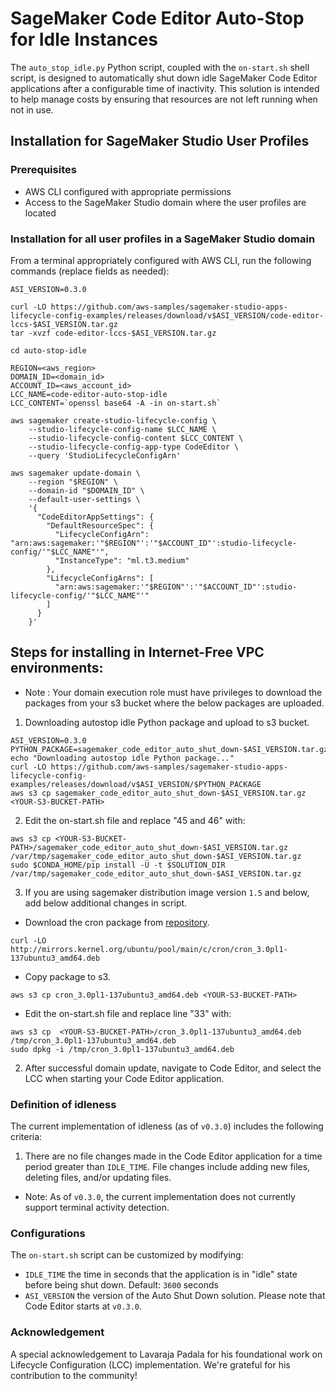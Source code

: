 # SageMaker Code Editor Auto-Stop for Idle Instances

The `auto_stop_idle.py` Python script, coupled with the `on-start.sh` shell script, is designed to automatically shut down idle SageMaker Code Editor applications after a configurable time of inactivity. This solution is intended to help manage costs by ensuring that resources are not left running when not in use.

## Installation for SageMaker Studio User Profiles

### Prerequisites

- AWS CLI configured with appropriate permissions
- Access to the SageMaker Studio domain where the user profiles are located

### Installation for all user profiles in a SageMaker Studio domain

From a terminal appropriately configured with AWS CLI, run the following commands (replace fields as needed):

```
ASI_VERSION=0.3.0

curl -LO https://github.com/aws-samples/sagemaker-studio-apps-lifecycle-config-examples/releases/download/v$ASI_VERSION/code-editor-lccs-$ASI_VERSION.tar.gz
tar -xvzf code-editor-lccs-$ASI_VERSION.tar.gz

cd auto-stop-idle

REGION=<aws_region>
DOMAIN_ID=<domain_id>
ACCOUNT_ID=<aws_account_id>
LCC_NAME=code-editor-auto-stop-idle
LCC_CONTENT=`openssl base64 -A -in on-start.sh`

aws sagemaker create-studio-lifecycle-config \
    --studio-lifecycle-config-name $LCC_NAME \
    --studio-lifecycle-config-content $LCC_CONTENT \
    --studio-lifecycle-config-app-type CodeEditor \
    --query 'StudioLifecycleConfigArn'

aws sagemaker update-domain \
    --region "$REGION" \
    --domain-id "$DOMAIN_ID" \
    --default-user-settings \
    '{
      "CodeEditorAppSettings": {
        "DefaultResourceSpec": {
          "LifecycleConfigArn": "arn:aws:sagemaker:'"$REGION"':'"$ACCOUNT_ID"':studio-lifecycle-config/'"$LCC_NAME"'",
          "InstanceType": "ml.t3.medium"
        },
        "LifecycleConfigArns": [
          "arn:aws:sagemaker:'"$REGION"':'"$ACCOUNT_ID"':studio-lifecycle-config/'"$LCC_NAME"'"
        ]
      }
    }'

```
## Steps for installing in Internet-Free VPC environments:

* Note : Your domain execution role must have privileges to download the packages from your s3 bucket where the below packages are uploaded. 

1. Downloading autostop idle Python package and upload to s3 bucket.
```
ASI_VERSION=0.3.0
PYTHON_PACKAGE=sagemaker_code_editor_auto_shut_down-$ASI_VERSION.tar.gz
echo "Downloading autostop idle Python package..."
curl -LO https://github.com/aws-samples/sagemaker-studio-apps-lifecycle-config-examples/releases/download/v$ASI_VERSION/$PYTHON_PACKAGE
aws s3 cp sagemaker_code_editor_auto_shut_down-$ASI_VERSION.tar.gz <YOUR-S3-BUCKET-PATH> 
```

2. Edit the on-start.sh file and replace "45 and 46" with:

```
aws s3 cp <YOUR-S3-BUCKET-PATH>/sagemaker_code_editor_auto_shut_down-$ASI_VERSION.tar.gz /var/tmp/sagemaker_code_editor_auto_shut_down-$ASI_VERSION.tar.gz
sudo $CONDA_HOME/pip install -U -t $SOLUTION_DIR /var/tmp/sagemaker_code_editor_auto_shut_down-$ASI_VERSION.tar.gz
```

3. If you are using sagemaker distribution image version `1.5` and below, add below additional changes in script.

- Download the cron package from [repository](https://packages.ubuntu.com/jammy/amd64/cron/download).
  
```
curl -LO http://mirrors.kernel.org/ubuntu/pool/main/c/cron/cron_3.0pl1-137ubuntu3_amd64.deb
```

- Copy package to s3.
  
```
aws s3 cp cron_3.0pl1-137ubuntu3_amd64.deb <YOUR-S3-BUCKET-PATH>
```

- Edit the on-start.sh file and replace line "33" with:
```
aws s3 cp  <YOUR-S3-BUCKET-PATH>/cron_3.0pl1-137ubuntu3_amd64.deb /tmp/cron_3.0pl1-137ubuntu3_amd64.deb
sudo dpkg -i /tmp/cron_3.0pl1-137ubuntu3_amd64.deb
```

2. After successful domain update, navigate to Code Editor, and select the LCC when starting your Code Editor application.


### Definition of idleness

The current implementation of idleness (as of `v0.3.0`) includes the following criteria:

1. There are no file changes made in the Code Editor application for a time period greater than `IDLE_TIME`. File changes include adding new files, deleting files, and/or updating files. 
* Note: As of `v0.3.0`, the current implementation does not currently support terminal activity detection. 

### Configurations

The `on-start.sh` script can be customized by modifying:

* `IDLE_TIME` the time in seconds that the application is in "idle" state before being shut down. Default: `3600` seconds
* `ASI_VERSION` the version of the Auto Shut Down solution. Please note that Code Editor starts at `v0.3.0`.

### Acknowledgement

A special acknowledgement to Lavaraja Padala for his foundational work on Lifecycle Configuration (LCC) implementation. We're grateful for his contribution to the community!
